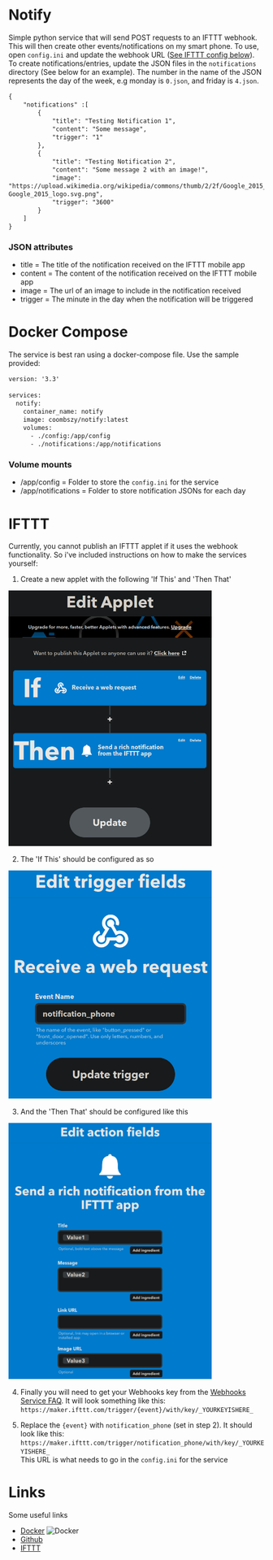 # Notify
Simple python service that will send POST requests to an IFTTT webhook. This will then create other events/notifications on my smart phone.
To use, open `config.ini` and update the webhook URL ([See IFTTT config below](#IFTTT)).
To create notifications/entries, update the JSON files in the `notifications` directory (See below for an example). The number in the name of the JSON represents the day of the week, e.g monday is `0.json`, and friday is `4.json`.

```
{
	"notifications" :[
		{
			"title": "Testing Notification 1",
			"content": "Some message",
			"trigger": "1"
		},
		{
			"title": "Testing Notification 2",
			"content": "Some message 2 with an image!",
			"image": "https://upload.wikimedia.org/wikipedia/commons/thumb/2/2f/Google_2015_logo.svg/368px-Google_2015_logo.svg.png",
			"trigger": "3600"
		}
	]
}
```
### JSON attributes
- title = The title of the notification received on the IFTTT mobile app
- content = The content of the notification received on the IFTTT mobile app
- image = The url of an image to include in the notification received
- trigger = The minute in the day when the notification will be triggered

# Docker Compose
The service is best ran using a docker-compose file. Use the sample provided:
```
version: '3.3'

services:
  notify:
    container_name: notify
    image: coombszy/notify:latest
    volumes:
      - ./config:/app/config
      - ./notifications:/app/notifications
```
### Volume mounts
- /app/config = Folder to store the `config.ini` for the service
- /app/notifications = Folder to store notification JSONs for each day

# IFTTT
Currently, you cannot publish an IFTTT applet if it uses the webhook functionality. So i've included instructions on how to make the services yourself:

1. Create a new applet with the following 'If This' and 'Then That'
<div>
	<img src="https://github.com/coombszy/notify/blob/master/docs/IFTTT-1.png?raw=true" width="400">
</div>

2. The 'If This' should be configured as so
<div>
	<img src="https://github.com/coombszy/notify/blob/master/docs/IFTTT-2.png?raw=true" width="400">
</div>

3. And the 'Then That' should be configured like this
<div>
		<img src="https://github.com/coombszy/notify/blob/master/docs/IFTTT-3.png?raw=true" width="400">
</div>

4. Finally you will need to get your Webhooks key from the [Webhooks Service FAQ](https://help.ifttt.com/hc/en-us/articles/115010230347-Webhooks-service-FAQ). It will look something like this:\
`https://maker.ifttt.com/trigger/{event}/with/key/_YOURKEYISHERE_`  

5. Replace the `{event}` with `notification_phone` (set in step 2). It should look like this:\
`https://maker.ifttt.com/trigger/notification_phone/with/key/_YOURKEYISHERE_`\
This URL is what needs to go in the `config.ini` for the service


# Links
Some useful links
- [Docker](https://hub.docker.com/r/coombszy/notify) ![Docker](https://img.shields.io/docker/pulls/coombszy/notify)
- [Github](https://github.com/Coombszy/notify)
- [IFTTT](https://ifttt.com)